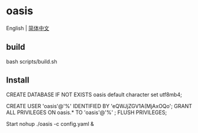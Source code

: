 # oasis

English | [简体中文](./README_en.md)


## build
bash scripts/build.sh


## Install

CREATE DATABASE IF NOT EXISTS oasis default character set utf8mb4;

CREATE USER  'oasis'@'%' IDENTIFIED BY 'eQWJjZGV1A(MjAxOQo';
GRANT ALL PRIVILEGES ON oasis.* TO 'oasis'@'%' ; 
FLUSH PRIVILEGES;

Start
nohup ./oasis -c config.yaml &


